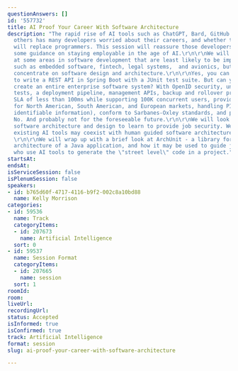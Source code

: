 ```yaml
---
questionAnswers: []
id: '557732'
title: AI Proof Your Career With Software Architecture
description: "The rapid rise of AI tools such as ChatGPT, Bard, GitHub Copilot, and
  others has many developers worried about their careers, and whether these tools
  will replace programmers. This session will reassure those developers and provide
  some guidance on staying employable in the age of AI.\r\n\r\nWe will begin by looking
  at some areas in software development that are least likely to be impacted by AI,
  such as embedded software, fintech, legal systems,  and avionics, but then we will
  concentrate on software design and architecture.\r\n\r\nYes, you can ask ChatGPT
  to write a REST API in Spring Boot with a JUnit test suite. But can you ask it to
  create an entire enterprise software system? With OpenID security, unit and integration
  tests, a deployment pipeline, management APIs, backup and rollover processes, an
  SLA of less than 100ms while supporting 100K concurrent users, providing localization
  for North American, South American, and European markets, handling PII (personally
  identifiable information), conform to Sarbanes-Oxley standards, and provide documentation?
  No. And probably not for the foreseeable future.\r\n\r\nWe will look at areas of
  software architecture and design to learn to provide job security. We will see how
  existing AI tools may coexist with human guided software architecture development.
  \r\n\r\nWe will wrap up with a brief look at ArchUnit - a library for testing the
  architecture of a Java application, and how it may be used to guide junior developers
  who use AI tools to generate the \"street level\" code in a project."
startsAt: 
endsAt: 
isServiceSession: false
isPlenumSession: false
speakers:
- id: b765d60f-4717-4116-b9f2-002c8a10bd88
  name: Kelly Morrison
categories:
- id: 59536
  name: Track
  categoryItems:
  - id: 207673
    name: Artificial Intelligence
  sort: 0
- id: 59537
  name: Session Format
  categoryItems:
  - id: 207665
    name: session
  sort: 1
roomId: 
room: 
liveUrl: 
recordingUrl: 
status: Accepted
isInformed: true
isConfirmed: true
track: Artificial Intelligence
format: session
slug: ai-proof-your-career-with-software-architecture

---
```

